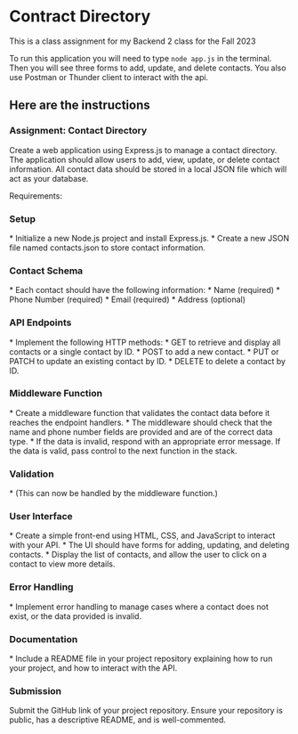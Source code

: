 # Contract Directory

This is a class assignment for my Backend 2 class for the Fall 2023

To run this application you will need to type `node app.js` in the terminal. Then you will see three forms to add, update, and delete contacts. You also use Postman or Thunder client to interact with the api.

## Here are the instructions

### Assignment: Contact Directory

Create a web application using Express.js to manage a contact directory. The application should allow users to add, view, update, or delete contact information. All contact data should be stored in a local JSON file which will act as your database.

Requirements:

### Setup

\* Initialize a new Node.js project and install Express.js.
\* Create a new JSON file named contacts.json to store contact information.

### Contact Schema

\* Each contact should have the following information:
\* Name (required)
\* Phone Number (required)
\* Email (required)
\* Address (optional)

### API Endpoints

\* Implement the following HTTP methods:
\* GET to retrieve and display all contacts or a single contact by ID.
\* POST to add a new contact.
\* PUT or PATCH to update an existing contact by ID.
\* DELETE to delete a contact by ID.

### Middleware Function

\* Create a middleware function that validates the contact data before it reaches the endpoint handlers.
\* The middleware should check that the name and phone number fields are provided and are of the correct data type.
\* If the data is invalid, respond with an appropriate error message. If the data is valid, pass control to the next function in the stack.

### Validation

\* (This can now be handled by the middleware function.)

### User Interface

\* Create a simple front-end using HTML, CSS, and JavaScript to interact with your API.
\* The UI should have forms for adding, updating, and deleting contacts.
\* Display the list of contacts, and allow the user to click on a contact to view more details.

### Error Handling

\* Implement error handling to manage cases where a contact does not exist, or the data provided is invalid.

### Documentation

\* Include a README file in your project repository explaining how to run your project, and how to interact with the API.

### Submission

Submit the GitHub link of your project repository.
Ensure your repository is public, has a descriptive README, and is well-commented.
